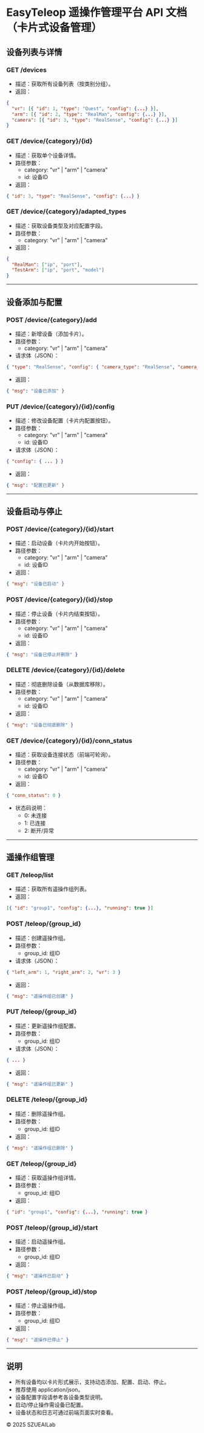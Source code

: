 
# EasyTeleop 遥操作管理平台 API 文档（卡片式设备管理）

## 设备列表与详情

### GET /devices
- 描述：获取所有设备列表（按类别分组）。
- 返回：
```json
{
  "vr": [{ "id": 1, "type": "Quest", "config": {...} }],
  "arm": [{ "id": 2, "type": "RealMan", "config": {...} }],
  "camera": [{ "id": 3, "type": "RealSense", "config": {...} }]
}
```

### GET /device/{category}/{id}
- 描述：获取单个设备详情。
- 路径参数：
  - category: "vr" | "arm" | "camera"
  - id: 设备ID
- 返回：
```json
{ "id": 3, "type": "RealSense", "config": {...} }
```

### GET /device/{category}/adapted_types
- 描述：获取设备类型及对应配置字段。
- 路径参数：
  - category: "vr" | "arm" | "camera"
- 返回：
```json
{
  "RealMan": ["ip", "port"],
  "TestArm": ["ip", "port", "model"]
}
```

---

## 设备添加与配置

### POST /device/{category}/add
- 描述：新增设备（添加卡片）。
- 路径参数：
  - category: "vr" | "arm" | "camera"
- 请求体（JSON）：
```json
{ "type": "RealSense", "config": { "camera_type": "RealSense", "camera_position": "left_wrist", "camera_serial": "427622270438" } }
```
- 返回：
```json
{ "msg": "设备已添加" }
```

### PUT /device/{category}/{id}/config
- 描述：修改设备配置（卡片内配置按钮）。
- 路径参数：
  - category: "vr" | "arm" | "camera"
  - id: 设备ID
- 请求体（JSON）：
```json
{ "config": { ... } }
```
- 返回：
```json
{ "msg": "配置已更新" }
```

---

## 设备启动与停止

### POST /device/{category}/{id}/start
- 描述：启动设备（卡片内开始按钮）。
- 路径参数：
  - category: "vr" | "arm" | "camera"
  - id: 设备ID
- 返回：
```json
{ "msg": "设备已启动" }
```

### POST /device/{category}/{id}/stop
- 描述：停止设备（卡片内结束按钮）。
- 路径参数：
  - category: "vr" | "arm" | "camera"
  - id: 设备ID
- 返回：
```json
{ "msg": "设备已停止并删除" }
```

### DELETE /device/{category}/{id}/delete
- 描述：彻底删除设备（从数据库移除）。
- 路径参数：
  - category: "vr" | "arm" | "camera"
  - id: 设备ID
- 返回：
```json
{ "msg": "设备已彻底删除" }
```

### GET /device/{category}/{id}/conn_status
- 描述：获取设备连接状态（前端可轮询）。
- 路径参数：
  - category: "vr" | "arm" | "camera"
  - id: 设备ID
- 返回：
```json
{ "conn_status": 0 }
```
- 状态码说明：
  - 0: 未连接
  - 1: 已连接
  - 2: 断开/异常

---

## 遥操作组管理

### GET /teleop/list
- 描述：获取所有遥操作组列表。
- 返回：
```json
[{ "id": "group1", "config": {...}, "running": true }]
```

### POST /teleop/{group_id}
- 描述：创建遥操作组。
- 路径参数：
  - group_id: 组ID
- 请求体（JSON）：
```json
{ "left_arm": 1, "right_arm": 2, "vr": 3 }
```
- 返回：
```json
{ "msg": "遥操作组已创建" }
```

### PUT /teleop/{group_id}
- 描述：更新遥操作组配置。
- 路径参数：
  - group_id: 组ID
- 请求体（JSON）：
```json
{ ... }
```
- 返回：
```json
{ "msg": "遥操作组已更新" }
```

### DELETE /teleop/{group_id}
- 描述：删除遥操作组。
- 路径参数：
  - group_id: 组ID
- 返回：
```json
{ "msg": "遥操作组已删除" }
```

### GET /teleop/{group_id}
- 描述：获取遥操作组详情。
- 路径参数：
  - group_id: 组ID
- 返回：
```json
{ "id": "group1", "config": {...}, "running": true }
```

### POST /teleop/{group_id}/start
- 描述：启动遥操作组。
- 路径参数：
  - group_id: 组ID
- 返回：
```json
{ "msg": "遥操作已启动" }
```

### POST /teleop/{group_id}/stop
- 描述：停止遥操作组。
- 路径参数：
  - group_id: 组ID
- 返回：
```json
{ "msg": "遥操作已停止" }
```

---

## 说明
- 所有设备均以卡片形式展示，支持动态添加、配置、启动、停止。
- 推荐使用 application/json。
- 设备配置字段请参考各设备类型说明。
- 启动/停止操作需设备已配置。
- 设备状态和日志可通过前端页面实时查看。

© 2025 SZUEAILab